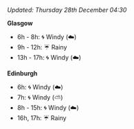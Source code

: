 *Updated: Thursday 28th December 04:30*

**Glasgow**

* 6h - 8h: :cyclone: Windy (:cloud:)
* 9h - 12h: :umbrella: Rainy
* 13h - 17h: :cyclone: Windy (:cloud:)

**Edinburgh**

* 6h: :cyclone: Windy (:cloud:)
* 7h: :cyclone: Windy (:partly_sunny:)
* 8h - 15h: :cyclone: Windy (:cloud:)
* 16h, 17h: :umbrella: Rainy
